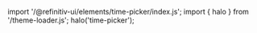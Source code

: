 <!--
type: template
name: time-picker
-->

import '/@refinitiv-ui/elements/time-picker/index.js';
import { halo } from '/theme-loader.js';
halo('time-picker');
